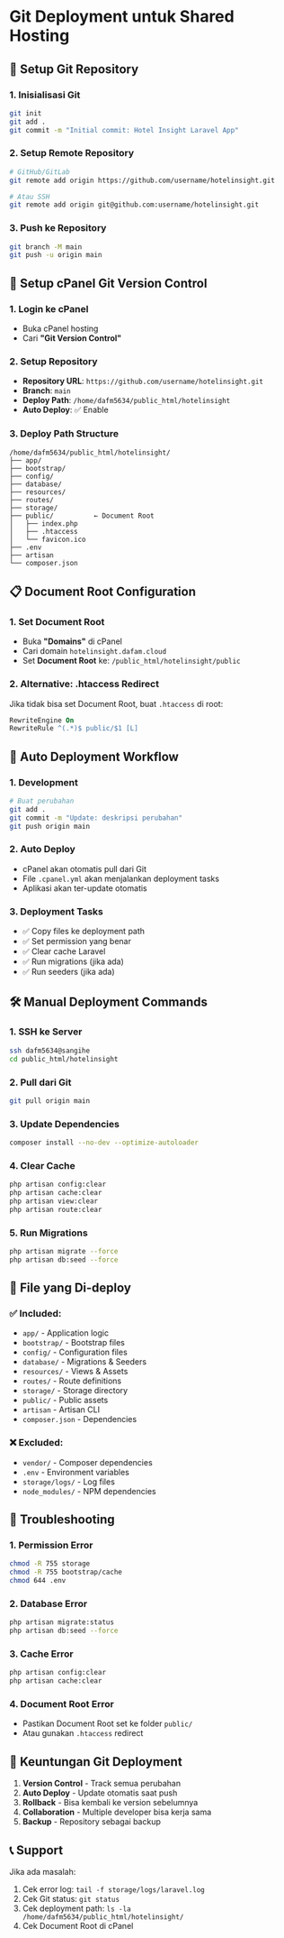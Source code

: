 # Git Deployment untuk Shared Hosting

## 🚀 **Setup Git Repository**

### **1. Inisialisasi Git**
```bash
git init
git add .
git commit -m "Initial commit: Hotel Insight Laravel App"
```

### **2. Setup Remote Repository**
```bash
# GitHub/GitLab
git remote add origin https://github.com/username/hotelinsight.git

# Atau SSH
git remote add origin git@github.com:username/hotelinsight.git
```

### **3. Push ke Repository**
```bash
git branch -M main
git push -u origin main
```

## 🔧 **Setup cPanel Git Version Control**

### **1. Login ke cPanel**
- Buka cPanel hosting
- Cari **"Git Version Control"**

### **2. Setup Repository**
- **Repository URL**: `https://github.com/username/hotelinsight.git`
- **Branch**: `main`
- **Deploy Path**: `/home/dafm5634/public_html/hotelinsight`
- **Auto Deploy**: ✅ Enable

### **3. Deploy Path Structure**
```
/home/dafm5634/public_html/hotelinsight/
├── app/
├── bootstrap/
├── config/
├── database/
├── resources/
├── routes/
├── storage/
├── public/          ← Document Root
│   ├── index.php
│   ├── .htaccess
│   └── favicon.ico
├── .env
├── artisan
└── composer.json
```

## 📋 **Document Root Configuration**

### **1. Set Document Root**
- Buka **"Domains"** di cPanel
- Cari domain `hotelinsight.dafam.cloud`
- Set **Document Root** ke: `/public_html/hotelinsight/public`

### **2. Alternative: .htaccess Redirect**
Jika tidak bisa set Document Root, buat `.htaccess` di root:
```apache
RewriteEngine On
RewriteRule ^(.*)$ public/$1 [L]
```

## 🔄 **Auto Deployment Workflow**

### **1. Development**
```bash
# Buat perubahan
git add .
git commit -m "Update: deskripsi perubahan"
git push origin main
```

### **2. Auto Deploy**
- cPanel akan otomatis pull dari Git
- File `.cpanel.yml` akan menjalankan deployment tasks
- Aplikasi akan ter-update otomatis

### **3. Deployment Tasks**
- ✅ Copy files ke deployment path
- ✅ Set permission yang benar
- ✅ Clear cache Laravel
- ✅ Run migrations (jika ada)
- ✅ Run seeders (jika ada)

## 🛠 **Manual Deployment Commands**

### **1. SSH ke Server**
```bash
ssh dafm5634@sangihe
cd public_html/hotelinsight
```

### **2. Pull dari Git**
```bash
git pull origin main
```

### **3. Update Dependencies**
```bash
composer install --no-dev --optimize-autoloader
```

### **4. Clear Cache**
```bash
php artisan config:clear
php artisan cache:clear
php artisan view:clear
php artisan route:clear
```

### **5. Run Migrations**
```bash
php artisan migrate --force
php artisan db:seed --force
```

## 📁 **File yang Di-deploy**

### **✅ Included:**
- `app/` - Application logic
- `bootstrap/` - Bootstrap files
- `config/` - Configuration files
- `database/` - Migrations & Seeders
- `resources/` - Views & Assets
- `routes/` - Route definitions
- `storage/` - Storage directory
- `public/` - Public assets
- `artisan` - Artisan CLI
- `composer.json` - Dependencies

### **❌ Excluded:**
- `vendor/` - Composer dependencies
- `.env` - Environment variables
- `storage/logs/` - Log files
- `node_modules/` - NPM dependencies

## 🚨 **Troubleshooting**

### **1. Permission Error**
```bash
chmod -R 755 storage
chmod -R 755 bootstrap/cache
chmod 644 .env
```

### **2. Database Error**
```bash
php artisan migrate:status
php artisan db:seed --force
```

### **3. Cache Error**
```bash
php artisan config:clear
php artisan cache:clear
```

### **4. Document Root Error**
- Pastikan Document Root set ke folder `public/`
- Atau gunakan `.htaccess` redirect

## 🎯 **Keuntungan Git Deployment**

1. **Version Control** - Track semua perubahan
2. **Auto Deploy** - Update otomatis saat push
3. **Rollback** - Bisa kembali ke version sebelumnya
4. **Collaboration** - Multiple developer bisa kerja sama
5. **Backup** - Repository sebagai backup

## 📞 **Support**

Jika ada masalah:
1. Cek error log: `tail -f storage/logs/laravel.log`
2. Cek Git status: `git status`
3. Cek deployment path: `ls -la /home/dafm5634/public_html/hotelinsight/`
4. Cek Document Root di cPanel
